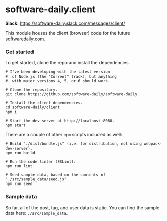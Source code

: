 # software-daily.client

**Slack:** https://software-daily.slack.com/messages/client/

This module houses the client (browser) code for the future [softwaredaily.com](http://softwaredaily.com).

### Get started

To get started, clone the repo and install the dependencies.

```
# I've been developing with the latest version
#  of Node.js (the "Current" track), but anything
#  with major versions 4, 5, or 6 should work.

# Clone the repository.
git clone https://github.com/software-daily/software-daily

# Install the client dependencies.
cd software-daily/client
npm i

# Start the dev server at http://localhost:8080.
npm start
```

There are a couple of other `npm` scripts included as well:

```
# Build "./dist/bundle.js" (i.e. for distribution, not using webpack-dev-server).
npm run build

# Run the code linter (ESLint).
npm run lint

# Seed sample data, based on the contents of "./src/sample_data/seed.js".
npm run seed
```

### Sample data

So far, all of the post, tag, and user data is static. You can find the sample data here: `./src/sample_data`.
